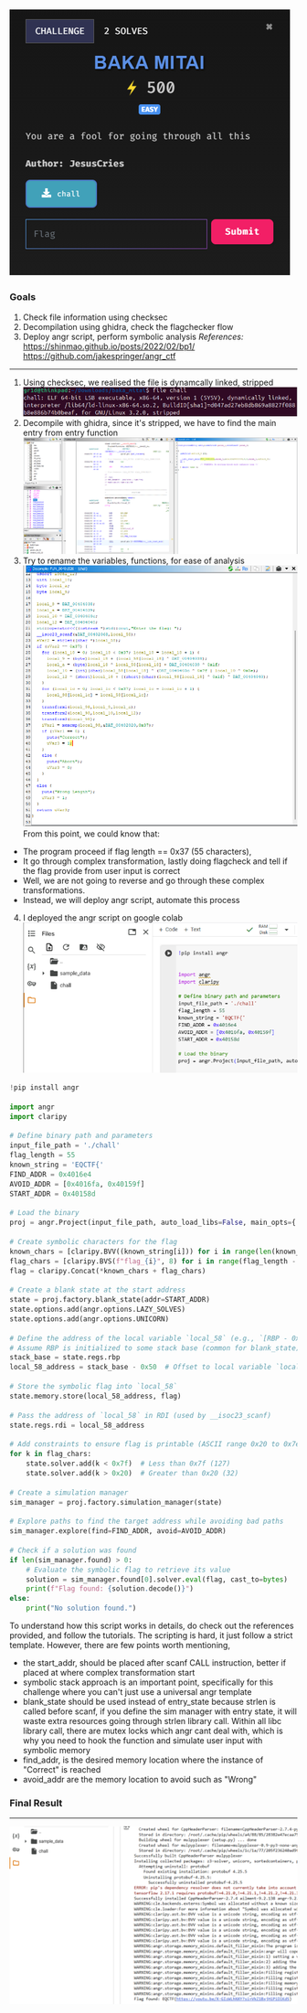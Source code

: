![](./assets/question.png) 
---
### Goals
1. Check file information using checksec
2. Decompilation using ghidra, check the flagchecker flow
3. Deploy angr script, perform symbolic analysis
_References:_
https://shinmao.github.io/posts/2022/02/bp1/
https://github.com/jakespringer/angr_ctf
---
1. Using checksec, we realised the file is dynamcally linked, stripped
![](./assets/fileinfo.png) 
2. Decompile with ghidra, since it's stripped, we have to find the main entry from entry function
![](./assets/entryFunction.png) 
3. Try to rename the variables, functions, for ease of analysis
![](./assets/renamed.png) 
From this point, we could know that:
- The program proceed if flag length == 0x37 (55 characters), 
- It go through complex transformation, lastly doing flagcheck and tell if the flag provide from user input is correct
- Well, we are not going to reverse and go through these complex transformations.
- Instead, we will deploy angr script, automate this process

4. I deployed the angr script on google colab
![](./assets/googleColab.png) 
```python
!pip install angr

import angr
import claripy
  
# Define binary path and parameters
input_file_path = './chall'
flag_length = 55
known_string = 'EQCTF{'
FIND_ADDR = 0x4016e4
AVOID_ADDR = [0x4016fa, 0x40159f]
START_ADDR = 0x40158d

# Load the binary
proj = angr.Project(input_file_path, auto_load_libs=False, main_opts={'base_addr': 0x400000})
  
# Create symbolic characters for the flag
known_chars = [claripy.BVV((known_string[i])) for i in range(len(known_string))]
flag_chars = [claripy.BVS(f"flag_{i}", 8) for i in range(flag_length - len(known_string))]
flag = claripy.Concat(*known_chars + flag_chars)

# Create a blank state at the start address
state = proj.factory.blank_state(addr=START_ADDR)
state.options.add(angr.options.LAZY_SOLVES)
state.options.add(angr.options.UNICORN)
  
# Define the address of the local variable `local_58` (e.g., `[RBP - 0x50]`)
# Assume RBP is initialized to some stack base (common for blank_state)
stack_base = state.regs.rbp
local_58_address = stack_base - 0x50  # Offset to local variable `local_58`
  
# Store the symbolic flag into `local_58`
state.memory.store(local_58_address, flag)

# Pass the address of `local_58` in RDI (used by __isoc23_scanf)
state.regs.rdi = local_58_address

# Add constraints to ensure flag is printable (ASCII range 0x20 to 0x7e)
for k in flag_chars:
    state.solver.add(k < 0x7f)  # Less than 0x7f (127)
    state.solver.add(k > 0x20)  # Greater than 0x20 (32)

# Create a simulation manager
sim_manager = proj.factory.simulation_manager(state)

# Explore paths to find the target address while avoiding bad paths
sim_manager.explore(find=FIND_ADDR, avoid=AVOID_ADDR)

# Check if a solution was found
if len(sim_manager.found) > 0:
    # Evaluate the symbolic flag to retrieve its value
    solution = sim_manager.found[0].solver.eval(flag, cast_to=bytes)
    print(f"Flag found: {solution.decode()}")
else:
    print("No solution found.")
```
To understand how this script works in details, do check out the references provided, and follow the tutorials.
The scripting is hard, it just follow a strict template.
However, there are few points worth mentioning, 
- the start_addr, should be placed after scanf CALL instruction, better if placed at where complex transformation start
- symbolic stack approach is an important point, specifically for this challenge where you can't just use a universal angr template
- blank_state should be used instead of entry_state because strlen is called before scanf, if you define the sim manager with entry state, it will waste extra resources going through strlen library call. Within all libc library call, there are mutex locks which angr cant deal with, which is why you need to hook the function and simulate user input with symbolic memory
- find_addr, is the desired memory location where the instance of "Correct" is reached
- avoid_addr are the memory location to avoid such as "Wrong"

### Final Result
---
![](./assets/finalResult.png) 


